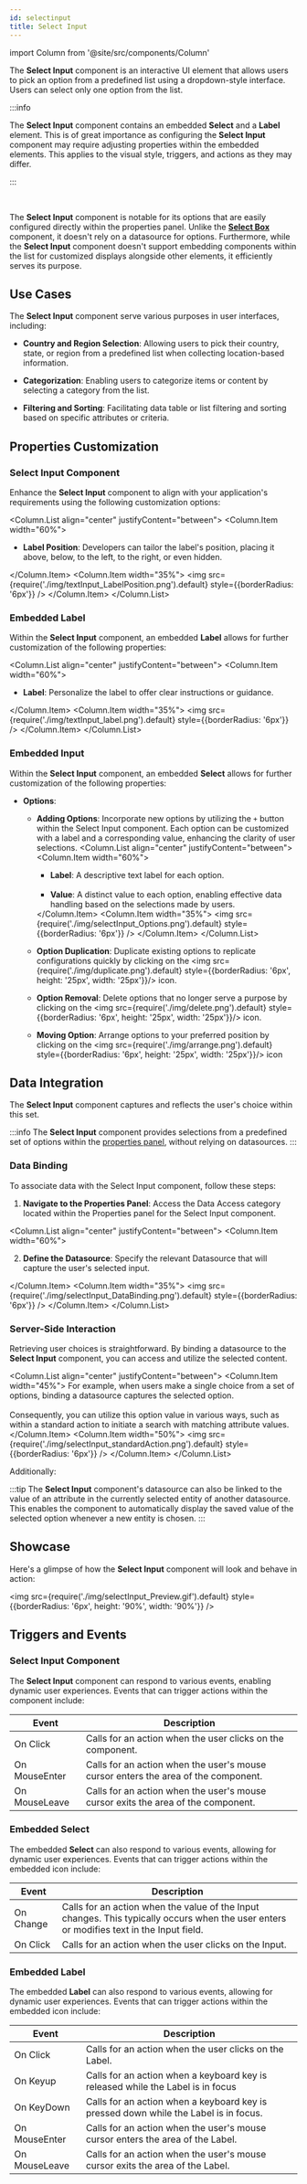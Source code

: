 ```yaml
---
id: selectinput
title: Select Input
---
```

import Column from '@site/src/components/Column'

The **Select Input** component is an interactive UI element that allows users to pick an option from a predefined list using a dropdown-style interface. Users can select only one option from the list.

:::info 

The **Select Input** component contains an embedded **Select** and a **Label** element. This is of great importance as configuring the **Select Input** component may require adjusting properties within the embedded elements. This applies to the visual style, triggers, and actions as they may differ.

:::

<br/>

The **Select Input** component is notable for its options that are easily configured directly within the properties panel. Unlike the [**Select Box**](./selectbox.md) component, it doesn't rely on a datasource for options. Furthermore, while the **Select Input** component doesn't support embedding components within the list for customized displays alongside other elements, it efficiently serves its purpose.



## Use Cases

The **Select Input** component serve various purposes in user interfaces, including:

- **Country and Region Selection**: Allowing users to pick their country, state, or region from a predefined list when collecting location-based information.

- **Categorization**: Enabling users to categorize items or content by selecting a category from the list.

- **Filtering and Sorting**: Facilitating data table or list filtering and sorting based on specific attributes or criteria.


## Properties Customization

### Select Input Component

Enhance the **Select Input** component to align with your application's requirements using the following customization options:

<Column.List align="center" justifyContent="between">
	<Column.Item width="60%">
        <ul>
            <li><strong>Label Position</strong>: Developers can tailor the label's position, placing it above, below, to the left, to the right, or even hidden.</li>
        </ul>
	</Column.Item>
	<Column.Item width="35%">
         <img src={require('./img/textInput_LabelPosition.png').default} style={{borderRadius: '6px'}} />
	</Column.Item>
</Column.List>


### Embedded Label

Within the **Select Input** component, an embedded **Label** allows for further customization of the following properties:

<Column.List align="center" justifyContent="between">
	<Column.Item width="60%">
        <ul>
                <li><strong>Label</strong>: Personalize the label to offer clear instructions or guidance.</li>
        </ul>
	</Column.Item>
	<Column.Item width="35%">
                <img src={require('./img/textInput_label.png').default} style={{borderRadius: '6px'}} />
	</Column.Item>
</Column.List>


### Embedded Input

Within the **Select Input** component, an embedded **Select** allows for further customization of the following properties:

- **Options**: 
    - **Adding Options**: Incorporate new options by utilizing the `+` button within the Select Input component. Each option can be customized with a label and a corresponding value, enhancing the clarity of user selections.
        <Column.List align="center" justifyContent="between">
                <Column.Item width="60%">
                        <ul>
                                <li><strong>Label</strong>: A descriptive text label for each option.</li> <br/>
                                <li><strong>Value</strong>: A distinct value to each option, enabling effective data handling based on the selections made by users.</li>
                        </ul>
                </Column.Item>
                <Column.Item width="35%">
                        <img src={require('./img/selectInput_Options.png').default} style={{borderRadius: '6px'}} />
                </Column.Item>
        </Column.List>

    - **Option Duplication**: Duplicate existing options to replicate configurations quickly by clicking on the <img src={require('./img/duplicate.png').default} style={{borderRadius: '6px', height: '25px', width: '25px'}}/> icon.

    - **Option Removal**: Delete options that no longer serve a purpose by clicking on the <img src={require('./img/delete.png').default} style={{borderRadius: '6px', height: '25px', width: '25px'}}/> icon.

    - **Moving Option**: Arrange options to your preferred position by clicking on the <img src={require('./img/arrange.png').default} style={{borderRadius: '6px', height: '25px', width: '25px'}}/> icon


## Data Integration

The **Select Input** component captures and reflects the user's choice within this set.

:::info 
The **Select Input** component provides selections from a predefined set of options within the [properties panel](#properties-customization), without relying on datasources.
:::

### Data Binding
To associate data with the Select Input component, follow these steps:

1. **Navigate to the Properties Panel**: Access the Data Access category located within the Properties panel for the Select Input component.

<Column.List align="center" justifyContent="between">
	<Column.Item width="60%">
        <ol>
                <li value="2"><strong>Define the Datasource</strong>: Specify the relevant Datasource that will capture the user's selected input.</li>
        </ol>
	</Column.Item>
	<Column.Item width="35%">
                <img src={require('./img/selectInput_DataBinding.png').default} style={{borderRadius: '6px'}} />
	</Column.Item>
</Column.List>


### Server-Side Interaction

Retrieving user choices is straightforward. By binding a datasource to the **Select Input** component, you can access and utilize the selected content.


<Column.List align="center" justifyContent="between">
	<Column.Item width="45%">
                For example, when users make a single choice from a set of options, binding a datasource captures the selected option. <br/> <br/>
                Consequently, you can utilize this option value in various ways, such as within a standard action to initiate a search with matching attribute values.
	</Column.Item>
	<Column.Item width="50%">
                <img src={require('./img/selectInput_standardAction.png').default} style={{borderRadius: '6px'}} />
	</Column.Item>
</Column.List>


Additionally: 

:::tip 
The **Select Input** component's datasource can also be linked to the value of an attribute in the currently selected entity of another datasource. This enables the component to automatically display the saved value of the selected option whenever a new entity is chosen.
:::


## Showcase

Here's a glimpse of how the **Select Input** component will look and behave in action:

<img src={require('./img/selectInput_Preview.gif').default} style={{borderRadius: '6px', height: '90%', width: '90%'}} />



## Triggers and Events

### Select Input Component

The **Select Input** component can respond to various events, enabling dynamic user experiences. Events that can trigger actions within the component include:

|Event|Description|
|---|---|
|On Click| Calls for an action when the user clicks on the component. |
|On MouseEnter| Calls for an action when the user's mouse cursor enters the area of the component.|
|On MouseLeave| Calls for an action when the user's mouse cursor exits the area of the component.|

### Embedded Select

The embedded **Select** can also respond to various events, allowing for dynamic user experiences. Events that can trigger actions within the embedded icon include:

|Event|Description|
|---|---|
|On Change| Calls for an action when the value of the Input changes. This typically occurs when the user enters or modifies text in the Input field. |
|On Click| Calls for an action when the user clicks on the Input. |

### Embedded Label

The embedded **Label** can also respond to various events, allowing for dynamic user experiences. Events that can trigger actions within the embedded icon include:

|Event|Description|
|---|---|
|On Click| Calls for an action when the user clicks on the Label. |
|On Keyup| Calls for an action when a keyboard key is released while the Label is in focus|
|On KeyDown| Calls for an action when a keyboard key is pressed down while the Label is in focus. |
|On MouseEnter| Calls for an action when the user's mouse cursor enters the area of the Label.|
|On MouseLeave| Calls for an action when the user's mouse cursor exits the area of the Label.|


